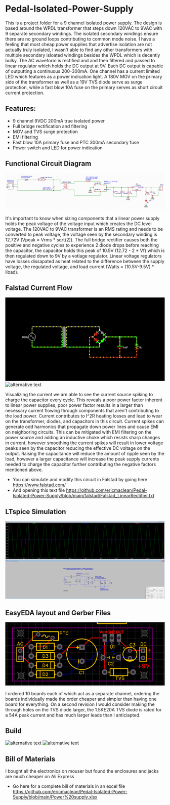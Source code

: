 # Pedal-Isolated-Power-Supply

This is a project folder for a 9 channel isolated power supply. The design is based around the WPDL transformer that steps down 120VAC to 9VAC with 9 separate secondary windings. The isolated secondary windings ensure there are no ground loops contributing to common mode noise. I have a feeling that most cheap power supplies that advertise isolation are not actually truly isolated, I wasn't able to find any other transformers with multiple secondary isloated windings besides the WPDL which is decently bulky. The AC waveform is rectified and and then filtered and passed to linear regulator which holds the DC output at 9V. Each DC output is capable of outputting a continuous 200-300mA. One channel has a current limited LED which features as a power indication light. A 180V MOV on the primary side of the transformer as well as a 19V TVS diode serve as surge protection, while a fast blow 10A fuse on the primary serves as short circuit current protection.

## Features: 

- 9 channel 9VDC 200mA true isolated power 
- Full bridge rectification and filtering 
- MOV and TVS surge protection
- EMI filtering
- Fast blow 10A primary fuse and PTC 300mA secondary fuse
- Power switch and LED for power indication

## Functional Circuit Diagram 
![alternative text](https://github.com/ericmaclean/Pedal-Isolated-Power-Supply/blob/main/ScreenShots/FunctionalBlockDiagram%20.png)

It's important to know when sizing components that a linear power supply holds the peak voltage of the voltage input which creates the DC level voltage. The 120VAC to 9VAC transformer is an RMS rating and needs to be converted to peak voltage, the voltage seen by the secondary winding is 12.72V (Vpeak = Vrms * sqrt(2)). The full bridge rectifier causes both the positive and negative cycles to experience 2 diode drops before reaching the capacitor, the capacitor holds this peak of 10.5V (12.72 - 2 * Vf) which is then regulated down to 9V by a votlage regulator. Linear voltage regulators have losses dissapated as heat related to the difference between the supply voltage, the regulated voltage, and load current (Watts = (10.5V-9.5V) * Iload).  

## Falstad Current Flow 
![alternative text](https://github.com/ericmaclean/Pedal-Isolated-Power-Supply/blob/main/ScreenShots/Falstad60hztoDCfullbridgerectifier-ezgif.com-video-to-gif-converter.gif)
![alternative text](https://github.com/ericmaclean/Pedal-Isolated-Power-Supply/blob/main/ScreenShots/Falstad_scope_measurements-ezgif.com-video-to-gif-converter.gif)

Visualizing the current we are able to see the current source spiking to charge the capacitor every cycle. This reveals a poor power factor inherent to linear power supplies, poor power factor results in a larger than necessary current flowing through components that aren't contributing to the load power. Current contributes to I^2R heating losses and lead to wear on the transformer, diodes, and capacitors in this circuit. Current spikes can generate odd harmonics that propagate down power lines and cause EMI on neighboring circuits. This can be mitigated with EMI filtering on the power source and adding an inductive choke which resists sharp changes in current, however smoothing the current spikes will result in lower voltage peaks seen by the capacitor reducing the effective DC voltage on the output. Raising the capacitance will reduce the amount of ripple seen by the load, however a larger capacitance will increase the peak supply currents needed to charge the capacitor further contributing the negative factors mentioned above. 

- You can simulate and modify this circuit in Falstad by going here https://www.falstad.com/
- And opening this text file https://github.com/ericmaclean/Pedal-Isolated-Power-Supply/blob/main/falstad/Falstad_LinearRectifier.txt
## LTspice Simulation
![alt text](https://github.com/ericmaclean/Pedal-Isolated-Power-Supply/blob/main/ScreenShots/SpiceSC.png)
## EasyEDA layout and Gerber Files
![alternative text](https://github.com/ericmaclean/Pedal-Isolated-Power-Supply/blob/main/ScreenShots/EasyEDA_Layout.png)

I ordered 10 boards each of which act as a separate channel, ordering the boards individually made the order cheaper and simpler than having one board for everything. On a second revision I would consider making the through holes on the TVS diode larger, the 1.5KE20A TVS diode is rated for a 54A peak current and has much larger leads than I anticiapted.

## Build 
![alternative text](https://github.com/ericmaclean/Pedal-Isolated-Power-Supply/blob/main/ScreenShots/Demo.png)
![alternative text](https://github.com/ericmaclean/Pedal-Isolated-Power-Supply/blob/main/ScreenShots/Guts.png)

## Bill of Materials 
I bought all the electronics on mouser but found the enclosures and jacks are much cheaper on Ali Express
- Go here for a complete bill of materials in an excel file https://github.com/ericmaclean/Pedal-Isolated-Power-Supply/blob/main/Power%20supply.xlsx

